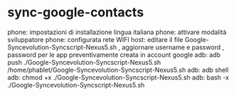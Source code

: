 # sync-google-contacts

phone: impostazioni di installazione lingua italiana
phone: attivare modalità sviluppatore
phone: configurata rete WIFI
host:  editare il file Google-Syncevolution-Syncscript-Nexus5.sh , aggiornare username e password  , password per le app preventivamente creata in account google
adb:  adb push ./Google-Syncevolution-Syncscript-Nexus5.sh /home/phablet/Google-Syncevolution-Syncscript-Nexus5.sh
adb:  adb shell
adb:  chmod +x ./Google-Syncevolution-Syncscript-Nexus5.sh
adb:  bash -x ./Google-Syncevolution-Syncscript-Nexus5.sh
